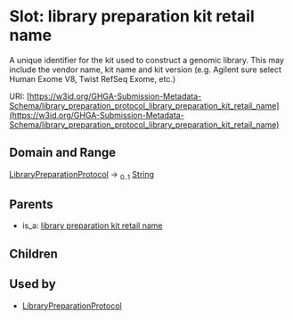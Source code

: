 
# Slot: library preparation kit retail name


A unique identifier for the kit used to construct a genomic library. This may include the vendor name, kit name and kit version  (e.g. Agilent sure select Human Exome V8, Twist RefSeq Exome, etc.)

URI: [https://w3id.org/GHGA-Submission-Metadata-Schema/library_preparation_protocol_library_preparation_kit_retail_name](https://w3id.org/GHGA-Submission-Metadata-Schema/library_preparation_protocol_library_preparation_kit_retail_name)


## Domain and Range

[LibraryPreparationProtocol](LibraryPreparationProtocol.md) &#8594;  <sub>0..1</sub> [String](types/String.md)

## Parents

 *  is_a: [library preparation kit retail name](library_preparation_kit_retail_name.md)

## Children


## Used by

 * [LibraryPreparationProtocol](LibraryPreparationProtocol.md)
